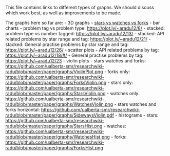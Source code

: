 This file contains links to different types of graphs. We should discuss which work best, as well as improvements to be made.

The graphs here so far are:
        - 3D graphs 
              - [stars vs watches vs forks](https://plot.ly/~aradu12/3/#plot) 
        - bar charts
              - problem tag vs problem type: https://plot.ly/~aradu12/8/
              - stacked: problem type vs number tagged: https://plot.ly/~aradu12/13/
              - stacked: API related problems by star range and tag: https://plot.ly/~aradu12/21/
              - stacked: General practise problems by star range and tag: https://plot.ly/~aradu12/26/
        - scatter plots
              - API related problems by tag: https://plot.ly/~aradu12/18/#/
              - General practise problems by tag: https://plot.ly/~aradu12/23
        - violin plots
              - stars watches and forks: https://github.com/ualberta-smr/researchwiki-radu/blob/master/paper/graphs/ViolinPlot.png
                - forks only: https://github.com/ualberta-smr/researchwiki-radu/blob/master/paper/graphs/ForksViolin.png
                - stars only: https://github.com/ualberta-smr/researchwiki-radu/blob/master/paper/graphs/StarsViolin.png
                - watches only: https://github.com/ualberta-smr/researchwiki-radu/blob/master/paper/graphs/WatchesViolin.png
              - stars watches and forks horizontal: https://github.com/ualberta-smr/researchwiki-radu/blob/master/paper/graphs/SidewaysViolin.pdf
        - histograms
              - stars: https://github.com/ualberta-smr/researchwiki-radu/blob/master/paper/graphs/StarsHist.png
              - watches: https://github.com/ualberta-smr/researchwiki-radu/blob/master/paper/graphs/WatchesHist.png
              - forks: https://github.com/ualberta-smr/researchwiki-radu/blob/master/paper/graphs/ForksHist.png
